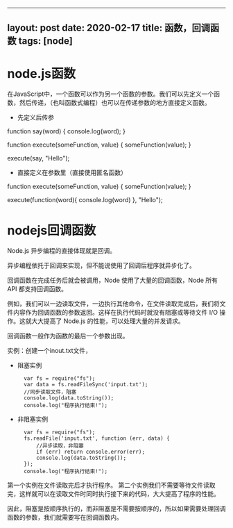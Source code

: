 ---
layout: post 
date: 2020-02-17
title: 函数，回调函数
tags: [node]
----

# node.js函数

在JavaScript中，一个函数可以作为另一个函数的参数。我们可以先定义一个函数，然后传递，（也叫函数式编程）也可以在传递参数的地方直接定义函数。

- 先定义后传参

function say(word) {
  console.log(word);
}

function execute(someFunction, value) {
  someFunction(value);
}

execute(say, "Hello");

- 直接定义在参数里（直接使用匿名函数）

function execute(someFunction, value) {
  someFunction(value);
}

execute(function(word){ console.log(word) }, "Hello");


# nodejs回调函数

Node.js 异步编程的直接体现就是回调。

异步编程依托于回调来实现，但不能说使用了回调后程序就异步化了。

回调函数在完成任务后就会被调用，Node 使用了大量的回调函数，Node 所有 API 都支持回调函数。

例如，我们可以一边读取文件，一边执行其他命令，在文件读取完成后，我们将文件内容作为回调函数的参数返回。这样在执行代码时就没有阻塞或等待文件 I/O 操作。这就大大提高了 Node.js 的性能，可以处理大量的并发请求。

回调函数一般作为函数的最后一个参数出现。

实例：创建一个inout.txt文件，
- 阻塞实例

        var fs = require("fs"); 
        var data = fs.readFileSync('input.txt');
        //同步读取文件，阻塞
        console.log(data.toString());
        console.log("程序执行结束!");

- 非阻塞实例

        var fs = require("fs");
        fs.readFile('input.txt', function (err, data) {
            //异步读取，非阻塞
            if (err) return console.error(err);
            console.log(data.toString());
        });
        console.log("程序执行结束!");


第一个实例在文件读取完后才执行程序。 第二个实例我们不需要等待文件读取完，这样就可以在读取文件时同时执行接下来的代码，大大提高了程序的性能。

因此，阻塞是按顺序执行的，而非阻塞是不需要按顺序的，所以如果需要处理回调函数的参数，我们就需要写在回调函数内。